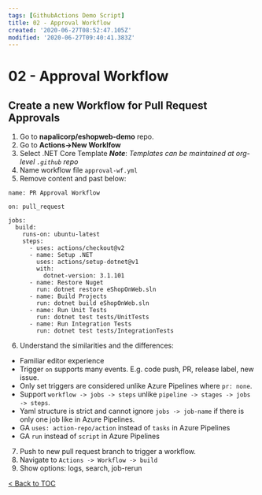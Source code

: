 ```yaml
---
tags: [GithubActions Demo Script]
title: 02 - Approval Workflow
created: '2020-06-27T08:52:47.105Z'
modified: '2020-06-27T09:40:41.383Z'
---
```


# 02 - Approval Workflow

## Create a new Workflow for Pull Request Approvals

1. Go to **napalicorp/eshopweb-demo** repo.
2. Go to **Actions->New Worklfow**
3. Select .NET Core Template
  **_Note_**: _Templates can be maintained at org-level `.github` repo_
4. Name workflow file `approval-wf.yml`
5. Remove content and past below:
```
name: PR Approval Workflow

on: pull_request

jobs:
  build:
    runs-on: ubuntu-latest
    steps:
      - uses: actions/checkout@v2
      - name: Setup .NET
        uses: actions/setup-dotnet@v1
        with:
          dotnet-version: 3.1.101
      - name: Restore Nuget
        run: dotnet restore eShopOnWeb.sln
      - name: Build Projects
        run: dotnet build eShopOnWeb.sln
      - name: Run Unit Tests
        run: dotnet test tests/UnitTests
      - name: Run Integration Tests
        run: dotnet test tests/IntegrationTests
```
6. Understand the similarities and the differences:
  - Familiar editor experience
  - Trigger `on` supports many events. E.g. code push, PR, release label, new issue.
  - Only set triggers are considered unlike Azure Pipelines where `pr: none`.
  - Support `workflow -> jobs -> steps` unlike `pipeline -> stages -> jobs -> steps`.
  - Yaml structure is strict and cannot ignore `jobs -> job-name` if there is only one job like in Azure Pipelines.
  - GA `uses: action-repo/action` instead of `tasks` in Azure Pipelines
  - GA `run` instead of `script` in Azure Pipelines

7. Push to new pull request branch to trigger a workflow.
8. Navigate to `Actions -> Workflow -> build`
9. Show options: logs, search, job-rerun

[< Back to TOC](README.md)